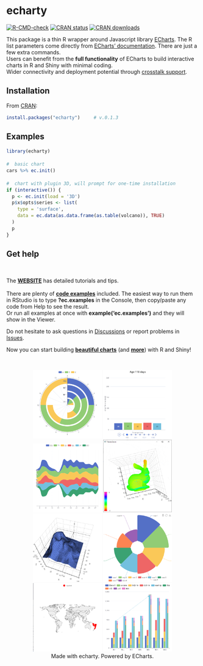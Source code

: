 
<!-- README.md is generated from README.Rmd. Please edit that file -->

# echarty

<!-- badges: start -->

[![R-CMD-check](https://github.com/helgasoft/echarty/actions/workflows/R-CMD-check.yaml/badge.svg)](https://github.com/helgasoft/echarty/actions/workflows/R-CMD-check.yaml)
[![CRAN
status](https://www.r-pkg.org/badges/version/echarty)](https://cran.r-project.org/package=echarty)
[![CRAN
downloads](https://cranlogs.r-pkg.org/badges/last-day/echarty)](https://cranlogs.r-pkg.org/badges/last-day/echarty)
<!-- badges: end -->

This package is a thin R wrapper around Javascript library
[ECharts](https://echarts.apache.org/en/index.html). The R list
parameters come directly from [ECharts’
documentation](https://echarts.apache.org/en/option.html). There are
just a few extra commands.  
Users can benefit from the **full functionality** of ECharts to build
interactive charts in R and Shiny with minimal coding.  
Wider connectivity and deployment potential through [crosstalk
support](https://helgasoft.github.io/echarty/xtalk.html).

## Installation

<!-- We recommend the latest development version. It has important [additions](NEWS.md).

```r
# install.packages("remotes")
remotes::install_github("helgasoft/echarty")     # v.0.1.3
```
Older release on -->

From [CRAN](https://CRAN.R-project.org):

``` r
install.packages("echarty")     # v.0.1.3
```

## Examples

``` r
library(echarty)

#  basic chart
cars %>% ec.init()

#  chart with plugin 3D, will prompt for one-time installation
if (interactive()) {
  p <- ec.init(load = '3D')
  p$x$opts$series <- list(
    type = 'surface',
    data = ec.data(as.data.frame(as.table(volcano)), TRUE)
  )
  p
}
```

## Get help

<br />

The [**WEBSITE**](https://helgasoft.github.io/echarty) has detailed
tutorials and tips.  
<br /> There are plenty of [**code
examples**](https://github.com/helgasoft/echarty/blob/main/R/examples.R)
included. The easiest way to run them in RStudio is to type
**?ec.examples** in the Console, then copy/paste any code from Help to
see the result.  
Or run all examples at once with **example(‘ec.examples’)** and they
will show in the Viewer.

Do not hesitate to ask questions in
[Discussions](https://github.com/helgasoft/echarty/discussions) or
report problems in
[Issues](https://github.com/helgasoft/echarty/issues).

Now you can start building [**beautiful
charts**](https://echarts.apache.org/examples/en/index.html) (and
[**more**](https://www.makeapie.com)) with R and Shiny!

 <br />
<p align="center">
<img src="man/figs/ssPolarStack.png" alt="Polar Stack" width="180"/>
<img src="man/figs/ssBars.gif" width="180"/>
<img src="man/figs/ssThemeRiver.png" width="180"/>
<img src="man/figs/ssBunny.gif" width="180"/> <br />
<img src="man/figs/ssVolcano.png" width="180"/>
<img src="man/figs/ssRose.png" width="180"/>
<img src="man/figs/ssGeomap.png" width="180"/>
<img src="man/figs/ssStackBar.png" width="180"/> <br />Made with
echarty. Powered by ECharts.
</p>
